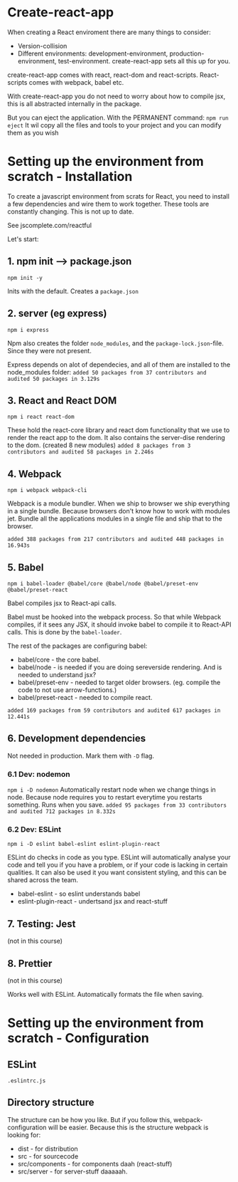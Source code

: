 
# Create-react-app

When creating a React enviroment there are many things to consider: 
 - Version-collision
 - Different environments: development-environment, production-environment, test-environment. 
create-react-app sets all this up for you. 

create-react-app comes with react, react-dom and react-scripts. 
React-scripts comes with webpack, babel etc. 

With create-react-app you do not need to worry about how to compile jsx, this is all abstracted internally in the package.

But you can eject the application. With the PERMANENT command:
```npm run eject```
It wil copy all the files and tools to your project and you can modify them as you wish 


# Setting up the environment from scratch - Installation

To create a javascript environment from scrats for React, you need to install a few dependencies and wire them to work together.
These tools are constantly changing. This is not up to date. 

See jscomplete.com/reactful

Let's start:

## 1. npm init --> package.json

```npm init -y```

Inits with the default. Creates a `package.json`

## 2. server (eg express)

```npm i express```

Npm also creates the folder `node_modules`, and the `package-lock.json`-file. Since they were not present. 

Express depends on alot of dependecies, and all of them are installed to the node_modules folder: 
```added 50 packages from 37 contributors and audited 50 packages in 3.129s```

## 3. React and React DOM 

```npm i react react-dom``` 

These hold the react-core library and react dom functionality that we use to render the react app to the dom. 
It also contains the server-dise rendering to the dom. 
(created 8 new modules)
```added 8 packages from 3 contributors and audited 58 packages in 2.246s```

## 4. Webpack 

```npm i webpack webpack-cli```

Webpack is a module bundler. 
When we ship to browser we ship everything in a single bundle. 
Because browsers don't know how to work with modules jet. 
Bundle all the applications modules in a single file and ship that to the browser. 

```added 388 packages from 217 contributors and audited 448 packages in 16.943s```

## 5. Babel 

```npm i babel-loader @babel/core @babel/node @babel/preset-env @babel/preset-react```

Babel compiles jsx to React-api calls. 

Babel must be hooked into the webpack process. 
So that while Webpack compiles, if it sees any JSX, it should invoke babel to compile it to React-API calls. 
This is done by the `babel-loader`. 


The rest of the packages are configuring babel: 
 - babel/core - the core babel. 
 - babel/node - is needed if you are doing sereverside rendering. And is needed to understand jsx?
 - babel/preset-env - needed to target older browsers. (eg. compile the code to not use arrow-functions.)
 - babel/preset-react - needed to compile react.  


```added 169 packages from 59 contributors and audited 617 packages in 12.441s```


## 6. Development dependencies

Not needed in production. Mark them with `-D` flag. 

### 6.1 Dev: nodemon

```npm i -D nodemon```
Automatically restart node when we change things in node. 
Because node requires you to restart everytime you restarts something. 
Runs when you save. 
```added 95 packages from 33 contributors and audited 712 packages in 8.332s```

### 6.2 Dev: ESLint 

```npm i -D eslint babel-eslint eslint-plugin-react```

ESLint do checks in code as you type. 
ESLint will automatically analyse your code and tell you if you have a problem, 
or if your code is lacking in certain qualities. 
It can also be used it you want consistent styling, and this can be shared across the team. 

 - babel-eslint - so eslint understands babel 
 - eslint-plugin-react - undertsand jsx and react-stuff


## 7. Testing: Jest

(not in this course)

## 8. Prettier

(not in this course)

Works well with ESLint. Automatically formats the file when saving.

# Setting up the environment from scratch - Configuration

## ESLint

`.eslintrc.js`

## Directory structure

The structure can be how you like. 
But if you follow this, webpack-configuration will be easier. 
Because this is the structure webpack is looking for: 

 - dist - for distribution 
 - src - for sourcecode
 - src/components - for components daah (react-stuff)
 - src/server - for server-stuff daaaaah. 
 
